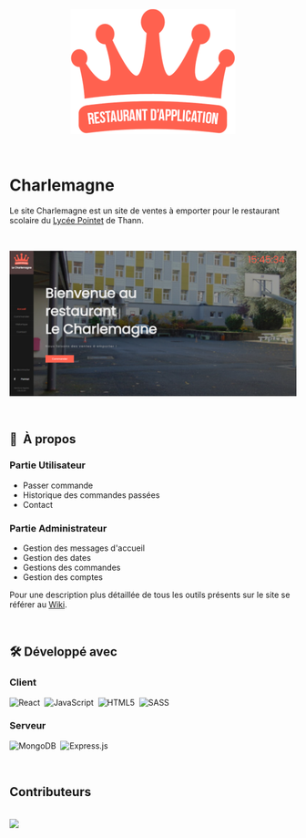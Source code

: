 <p align="center">
    <img src="https://raw.githubusercontent.com/Nahay/Charlemagne/master/client/public/images/Charlemagne.png" alt="Charlemagne Logo"/>
</p>

<br/>

#  Charlemagne

Le site Charlemagne est un site de ventes à emporter pour le restaurant scolaire du [Lycée Pointet](https://lycee-charlespointet-thann.fr/) de Thann. 

<br/>
<p align="center">
    <img src="https://raw.githubusercontent.com/Nahay/Assets/master/Charlemagne/Client/Accueil_Connecte.png" alt="Charlemagne Accueil"/>
</p>

<br/>

## 📌&nbsp; À propos

### Partie Utilisateur
- Passer commande
- Historique des commandes passées
- Contact

### Partie Administrateur
- Gestion des messages d'accueil
- Gestion des dates
- Gestions des commandes
- Gestion des comptes


Pour une description plus détaillée de tous les outils présents sur le site se référer au [Wiki](https://github.com/Nahay/Charlemagne/wiki).

<br/>

## 🛠 Développé avec

### Client

![React](https://img.shields.io/badge/React-20232A?style=for-the-badge&logo=react&logoColor=61DAFB)&nbsp;
![JavaScript](https://img.shields.io/badge/JavaScript-323330?style=for-the-badge&logo=javascript&logoColor=F7DF1E)&nbsp;
![HTML5](https://img.shields.io/badge/html5-%23E34F26.svg?style=for-the-badge&logo=html5&logoColor=white)&nbsp;
![SASS](https://img.shields.io/badge/Sass-CC6699?style=for-the-badge&logo=sass&logoColor=white)

### Serveur

![MongoDB](https://img.shields.io/badge/MongoDB-%234ea94b.svg?style=for-the-badge&logo=mongodb&logoColor=white)&nbsp;
![Express.js](https://img.shields.io/badge/express.js-%23404d59.svg?style=for-the-badge&logo=express&logoColor=%2361DAFB)

<br/>

## Contributeurs

<br/>

<a href = "https://github.com/Nahay/Charlemagne/graphs/contributors">
    <img src = "https://contrib.rocks/image?repo=Nahay/Charlemagne"/>
</a>
